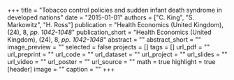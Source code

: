 +++
title = "Tobacco control policies and sudden infant death syndrome in developed nations"
date = "2015-01-01"
authors = ["C. King", "S. Markowitz", "H. Ross"]
publication = "Health Economics (United Kingdom), (24), 8, _pp. 1042-1048_"
publication_short = "Health Economics (United Kingdom), (24), 8, _pp. 1042-1048_"
abstract = ""
abstract_short = ""
image_preview = ""
selected = false
projects = []
tags = []
url_pdf = ""
url_preprint = ""
url_code = ""
url_dataset = ""
url_project = ""
url_slides = ""
url_video = ""
url_poster = ""
url_source = ""
math = true
highlight = true
[header]
image = ""
caption = ""
+++
